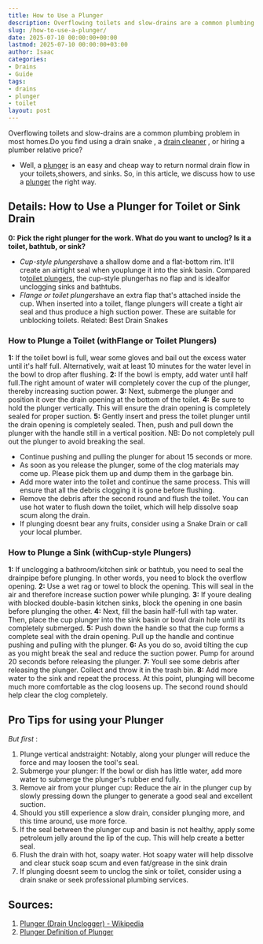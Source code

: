 ```yaml
---
title: How to Use a Plunger
description: Overflowing toilets and slow-drains are a common plumbing problem in most homes.Do you find using a drain snake , a drain cleaner , or hiring a plumber...
slug: /how-to-use-a-plunger/
date: 2025-07-10 00:00:00+00:00
lastmod: 2025-07-10 00:00:00+03:00
author: Isaac
categories:
- Drains
- Guide
tags:
- drains
- plunger
- toilet
layout: post
---
```

Overflowing toilets and slow-drains are a common plumbing problem in most homes.Do you find using a
drain snake
, a
[drain cleaner](https://pestpolicy.com/best-drain-cleaner//)
, or hiring a plumber relative price?
- Well, a [plunger](https://pestpolicy.com/how-to-unclog-a-toilet-without-a-plunger/) is an easy and cheap way to return normal drain flow in your toilets,showers, and sinks.
So, in this article, we discuss how to use a
[plunger](https://en.wikipedia.org/wiki/Plunger)
the right way.

## Details: How to Use a Plunger for Toilet or Sink Drain
**0:**
**Pick the right plunger for the work. What do you want to unclog? Is it a toilet, bathtub, or sink?**
- *Cup-style plungers*have a shallow dome and a flat-bottom rim. It'll create an airtight seal when youplunge it into the sink basin. Compared to[toilet plungers](https://pestpolicy.com/how-to-unclog-a-toilet-without-a-plunger/), the cup-style plungerhas no flap and is idealfor unclogging sinks and bathtubs.
- *Flange or toilet plungers*have an extra flap that's attached inside the cup. When inserted into a toilet, flange plungers will create a tight air seal and thus produce a high suction power. These are suitable for unblocking toilets.
Related:
Best Drain Snakes
### How to Plunge a Toilet (withFlange or Toilet Plungers)
**1:**
If the toilet bowl is full, wear some gloves and bail out the excess water until it's half full. Alternatively, wait at least 10 minutes for the water level in the bowl to drop after flushing.
**2:**
If the bowl is empty, add water until half full.The right amount of water will completely cover the cup of the plunger, thereby increasing suction power.
**3:**
Next, submerge the plunger and position it over the
drain opening
at the bottom of the toilet.
**4:**
Be sure to hold the plunger vertically. This will
ensure the drain opening
is completely sealed for proper suction.
**5:**
Gently insert and press the toilet plunger until the drain opening is completely sealed. Then, push and pull down the plunger with the handle still in a vertical position.
NB: Do not completely pull out the plunger to avoid breaking the seal.
- Continue pushing and pulling the plunger for about 15 seconds or more.
- As soon as you release the plunger, some of the clog materials may come up. Please pick them up and dump them in the garbage bin.
- Add more water into the toilet and continue the same process. This will ensure that all the debris clogging it is gone before flushing.
- Remove the debris after the second round and flush the toilet. You can use hot water to flush down the toilet, which will help dissolve soap scum along the drain.
- If plunging doesnt bear any fruits, consider using a Snake Drain or call your local plumber.
### How to Plunge a Sink (withCup-style Plungers)
**1:**
If unclogging a bathroom/kitchen sink or bathtub, you need to seal the
drainpipe
before plunging. In other words, you need to block the overflow opening.
**2:**
Use a wet rag or towel to block the opening. This will seal in the air and therefore increase suction power while plunging.
**3:**
If youre dealing with blocked double-basin kitchen sinks, block the opening in one basin before plunging the other.
**4:**
Next, fill the basin half-full with tap water. Then, place the cup plunger into the sink basin or bowl drain hole until its completely submerged.
**5:**
Push down the handle so that the cup forms a complete seal with the drain opening. Pull up the handle and continue pushing and pulling with the plunger.
**6:**
As you do so, avoid tilting the cup as you might break the seal and reduce the suction power. Pump for around 20 seconds before releasing the plunger.
**7:**
Youll see some debris after releasing the plunger. Collect and throw it in the trash bin.
**8:**
Add more water to the sink and repeat the process. At this point, plunging will become much more comfortable as the clog loosens up. The second round should help clear the clog completely.
## Pro Tips for using your Plunger
*But first*
:
1. Plunge vertical andstraight: Notably, along your plunger will reduce the force and may loosen the tool's seal.
2. Submerge your plunger: If the bowl or dish has little water, add more water to submerge the plunger's rubber end fully.
3. Remove air from your plunger cup: Reduce the air in the plunger cup by slowly pressing down the plunger to generate a good seal and excellent suction.
1. Should you still experience a slow drain, consider plunging more, and this time around, use more force.
2. If the seal between the plunger cup and basin is not healthy, apply some petroleum jelly around the lip of the cup. This will help create a better seal.
3. Flush the drain with hot, soapy water. Hot soapy water will help dissolve and clear stuck soap scum and even fat/grease in the sink drain
4. If plunging doesnt seem to unclog the sink or toilet, consider using a drain snake or seek professional plumbing services.
## **Sources:**
1. [Plunger (Drain Unclogger) - Wikipedia](https://en.wikipedia.org/wiki/Plunger)
2. [Plunger  Definition of Plunger](https://www.merriam-webster.com/dictionary/plunger)
